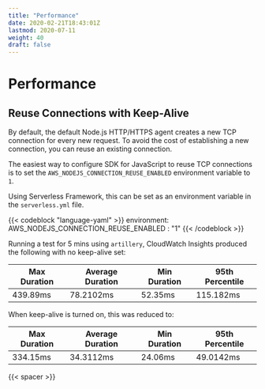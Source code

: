 ```yaml
---
title: "Performance"
date: 2020-02-21T18:43:01Z
lastmod: 2020-07-11
weight: 40
draft: false
---
```


# Performance


## Reuse Connections with Keep-Alive

By default, the default Node.js HTTP/HTTPS agent creates a new TCP connection for every new request. To avoid the cost of establishing a new connection, you can reuse an existing connection.

The easiest way to configure SDK for JavaScript to reuse TCP connections is to set the `AWS_NODEJS_CONNECTION_REUSE_ENABLED` environment variable to `1`.

Using Serverless Framework, this can be set as an environment variable in the `serverless.yml` file.

{{< codeblock "language-yaml" >}}
  environment:
    AWS_NODEJS_CONNECTION_REUSE_ENABLED	: "1"
{{< /codeblock  >}}

Running a test for 5 mins using `artillery`, CloudWatch Insights produced the following with no keep-alive set:

| Max Duration  | Average Duration | Min Duration  | 95th Percentile |
| ------------- | ---------------- | ------------- | --------------- |
| 439.89ms      | 78.2102ms        | 52.35ms       | 115.182ms       |

When keep-alive is turned on, this was reduced to:

| Max Duration  | Average Duration | Min Duration  | 95th Percentile |
| ------------- | ---------------- | ------------- | --------------- |
| 334.15ms      | 34.3112ms	       | 24.06ms       | 49.0142ms       |





{{< spacer >}}